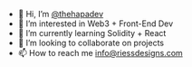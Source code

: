 - 👋 Hi, I’m [@thehapadev](https://www.x.com/thehapadev)
- 👀 I’m interested in Web3 + Front-End Dev
- 🌱 I’m currently learning Solidity + React
- 💞️ I’m looking to collaborate on projects 
- 📫 How to reach me info@riessdesigns.com

<!---
thehapadev/thehapadev is a ✨ special ✨ repository because its `README.md` (this file) appears on your GitHub profile.
You can click the Preview link to take a look at your changes.
--->
